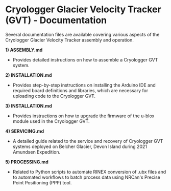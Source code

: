# Cryologger Glacier Velocity Tracker (GVT) - Documentation
Several documentation files are available covering various aspects of the Cryologger Glacier Velocity Tracker assembly and operation.

**1) ASSEMBLY.md**
* Provides detailed instructions on how to assemble a Cryologger GVT system.

**2) INSTALLATION.md**
* Provides step-by-step instructions on installing the Arduino IDE and required board definitions and libraries, which are necessary for uploading code to the Cryologger GVT.

**3) INSTALLATION.md**
* Provides instructions on how to upgrade the firmware of the u-blox module used in the Cryologger GVT.

**4) SERVICING.md**
* A detailed guide related to the service and recovery of Cryologger GVT systems deployed on Belcher Glacier, Devon Island during 2021 Amundsen Expedition.

**5) PROCESSING.md**
* Related to Python scripts to automate RINEX conversion of .ubx files and to automated workflows to batch process data using NRCan's Precise Point Positioning (PPP) tool.

